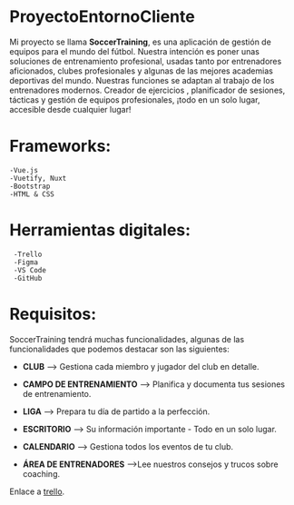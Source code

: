 

# ProyectoEntornoCliente
Mi proyecto se llama **SoccerTraining**, es una aplicación de gestión de equipos para el mundo del fútbol. Nuestra intención es poner unas soluciones de entrenamiento profesional, usadas tanto por entrenadores aficionados, clubes profesionales y algunas de las mejores academias deportivas del mundo. Nuestras funciones se adaptan al trabajo de los entrenadores modernos. Creador de ejercicios , planificador de sesiones, tácticas y gestión de equipos profesionales, ¡todo en un solo lugar, accesible desde cualquier lugar!
# Frameworks:
	-Vue.js
	-Vuetify, Nuxt
	-Bootstrap
	-HTML & CSS
# Herramientas digitales:
	 -Trello
     -Figma
     -VS Code
     -GitHub

# Requisitos:
SoccerTraining tendrá muchas funcionalidades, algunas de las funcionalidades que podemos destacar son las siguientes:

 - **CLUB** --> Gestiona cada miembro y jugador del club en detalle.
  
 - **CAMPO DE ENTRENAMIENTO** --> Planifica y documenta tus sesiones de entrenamiento.

 

 - **LIGA** --> Prepara tu día de partido a la perfección.

   

 - **ESCRITORIO** --> Su información importante - Todo en un solo lugar.

   

 - **CALENDARIO** --> Gestiona todos los eventos de tu club.

   

 - **ÁREA DE ENTRENADORES** -->Lee nuestros consejos y trucos sobre coaching.

Enlace a [trello](https://trello.com/invite/b/DsWb0Mr7/c7b1fa58f863031710a09356eb16d2a0/soccertraining).
